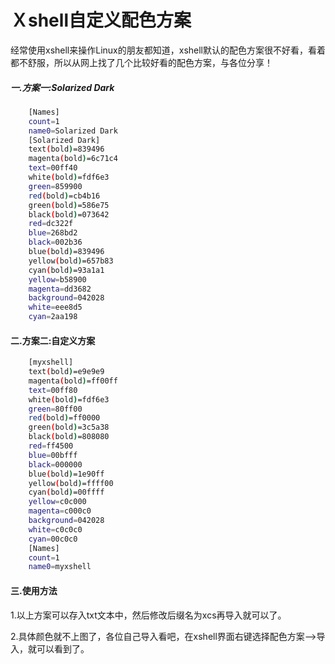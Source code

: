 # Ｘshell自定义配色方案


经常使用xshell来操作Linux的朋友都知道，xshell默认的配色方案很不好看，看着都不舒服，所以从网上找了几个比较好看的配色方案，与各位分享！
<!--more-->

##### 一.方案一:Solarized Dark
```sh
    [Names]
	count=1
	name0=Solarized Dark
	[Solarized Dark]
	text(bold)=839496
	magenta(bold)=6c71c4
	text=00ff40
	white(bold)=fdf6e3
	green=859900
	red(bold)=cb4b16
	green(bold)=586e75
	black(bold)=073642
	red=dc322f
	blue=268bd2
	black=002b36
	blue(bold)=839496
	yellow(bold)=657b83
	cyan(bold)=93a1a1
	yellow=b58900
	magenta=dd3682
	background=042028
	white=eee8d5
	cyan=2aa198
```
#### 二.方案二:自定义方案
```sh
    [myxshell]
	text(bold)=e9e9e9
	magenta(bold)=ff00ff
	text=00ff80
	white(bold)=fdf6e3
	green=80ff00
	red(bold)=ff0000
	green(bold)=3c5a38
	black(bold)=808080
	red=ff4500
	blue=00bfff
	black=000000
	blue(bold)=1e90ff
	yellow(bold)=ffff00
	cyan(bold)=00ffff
	yellow=c0c000
	magenta=c000c0
	background=042028
	white=c0c0c0
	cyan=00c0c0
	[Names]
	count=1
	name0=myxshell
```
#### 三.使用方法
 1.以上方案可以存入txt文本中，然后修改后缀名为xcs再导入就可以了。

 2.具体颜色就不上图了，各位自己导入看吧，在xshell界面右键选择配色方案-->导入，就可以看到了。



